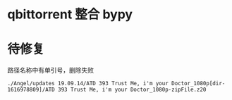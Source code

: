 # qbittorrent 整合  bypy







# 待修复

路径名称中有单引号，删除失败

```
./Angel/updates 19.09.14/ATD 393 Trust Me, i'm your Doctor_1080p[dir-1616978809]/ATD 393 Trust Me, i'm your Doctor_1080p-zipFile.z20

```

